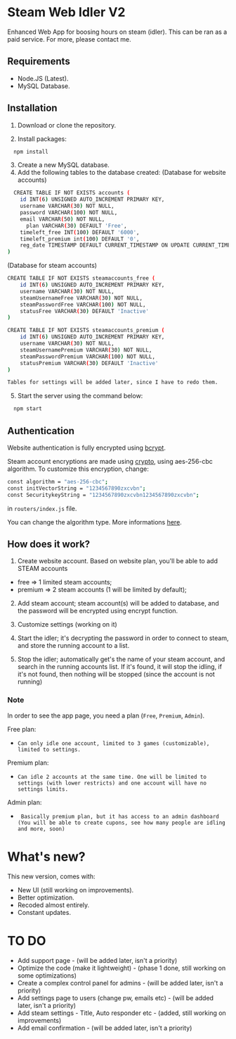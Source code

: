 # Steam Web Idler V2

Enhanced Web App for boosing hours on steam (idler). This can be ran as a paid service.
For more, please contact me.


## Requirements

- Node.JS (Latest).
- MySQL Database.

## Installation

1. Download or clone the repository.

2. Install packages:
```bash
  npm install
```
3. Create a new MySQL database.
4. Add the following tables to the database created:
(Database for website accounts)
```bash
  CREATE TABLE IF NOT EXISTS accounts (
    id INT(6) UNSIGNED AUTO_INCREMENT PRIMARY KEY,
    username VARCHAR(30) NOT NULL,
    password VARCHAR(100) NOT NULL,
    email VARCHAR(50) NOT NULL,
	  plan VARCHAR(30) DEFAULT 'Free',
    timeleft_free INT(100) DEFAULT '6000',
    timeleft_premium int(100) DEFAULT '0',
    reg_date TIMESTAMP DEFAULT CURRENT_TIMESTAMP ON UPDATE CURRENT_TIMESTAMP
)
```
(Database for steam accounts)
```bash
CREATE TABLE IF NOT EXISTS steamaccounts_free (
    id INT(6) UNSIGNED AUTO_INCREMENT PRIMARY KEY,
    username VARCHAR(30) NOT NULL,
    steamUsernameFree VARCHAR(30) NOT NULL,
    steamPasswordFree VARCHAR(100) NOT NULL,
    statusFree VARCHAR(30) DEFAULT 'Inactive'
)
```
```bash
CREATE TABLE IF NOT EXISTS steamaccounts_premium (
    id INT(6) UNSIGNED AUTO_INCREMENT PRIMARY KEY,
    username VARCHAR(30) NOT NULL,
    steamUsernamePremium VARCHAR(30) NOT NULL,
    steamPasswordPremium VARCHAR(100) NOT NULL,
    statusPremium VARCHAR(30) DEFAULT 'Inactive'
)
```
```bash
Tables for settings will be added later, since I have to redo them.
```
5. Start the server using the command below:
```bash
  npm start
```
## Authentication

Website authentication is fully encrypted using [bcrypt](https://www.npmjs.com/package/bcrypt).

Steam account encryptions are made using [crypto](https://nodejs.org/api/crypto.html), 
using aes-256-cbc algorithm. To customize this encryption, change:

```bash
const algorithm = "aes-256-cbc";
const initVectorString = "1234567890zxcvbn";
const SecuritykeyString = "1234567890zxcvbn1234567890zxcvbn";
```
in ```routers/index.js``` file.

You can change the algorithm type. More informations [here](https://nodejs.org/en/knowledge/cryptography/how-to-use-crypto-module/).

## How does it work?

1. Create website account.
Based on website plan, you'll be able to add STEAM accounts
 - free => 1 limited steam accounts; 
 - premium => 2 steam accounts (1 will be limited by default);

2. Add steam account; steam account(s) will be added to database, and the password will be encrypted using encrypt function.

3. Customize settings (working on it)

4. Start the idler; it's decrypting the password in order to connect to steam, and store the running account to a list.

5. Stop the idler; automatically get's the name of your steam account, and search in the running accounts list. If it's found, it will stop the idling, if it's not found, then nothing will be stopped (since the account is not running)

### Note
In order to see the app page, you need a plan (```Free```, ```Premium```, ```Admin```).

Free plan:
- ```Can only idle one account, limited to 3 games (customizable), limited to settings.```

Premium plan: 
- ```Can idle 2 accounts at the same time. One will be limited to settings (with lower restricts) and one account will have no settings limits.```

Admin plan:
- ``` Basically premium plan, but it has access to an admin dashboard (You will be able to create cupons, see how many people are idling and more, soon)```

# What's new? 

This new version, comes with:
- New UI (still working on improvements).
- Better optimization.
- Recoded almost entirely.
- Constant updates.

# TO DO
- Add support page - (will be added later, isn't a priority)
- Optimize the code (make it lightweight) - (phase 1 done, still working on some optimizations)
- Create a complex control panel for admins - (will be added later, isn't a priority)
- Add settings page to users (change pw, emails etc) - (will be added later, isn't a priority)
- Add steam settings - Title, Auto responder etc - (added, still working on improvements)
- Add email confirmation - (will be added later, isn't a priority)